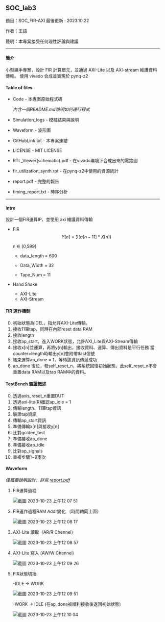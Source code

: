 ## SOC_lab3
題目：SOC_FIR-AXI
最後更新 : 2023.10.22

作者：王語

聲明：本專案接受任何理性評論與建議

---
#### 簡介
小型練手專案，設計 FIR 計算單元，並通過 AXI-Lite 以及 AXI-stream 維護資料傳輸。
使用 vivado 合成並實現於 pynq-z2

#### Table of files 
- Code - 本專案原始程式碼
  
  *內含一個README.md說明如何運行程式*
- Simulation_logs - 模擬結果與說明
- Waveform - 波形圖
- GitHubLink.txt - 本專案連結
- LICENSE - MIT LICENSE
- RTL_Viewer(schematic).pdf - 在vivado環境下合成出來的電路圖
- fir_utilization_synth.rpt - 在pynq-z2中使用的資源統計
- report.pdf - 完整的報告
- timing_report.txt - 時序分析

---
#### Intro
設計一個FIR運算IP，並使用 axi 維護資料傳輸
- FIR
  $$Y[n] = \sum{(a[n-11]*X[n])}$$

  n ∈ [0,599]

  - data_length = 600

  - Data_Width = 32

  - Tape_Num = 11

- Hand Shake
    - AXI-Lite
    - AXI-Stream

#### FIR 運作機制
  0. 初始狀態為IDEL，指允許AXI-Lite傳輸。
  1. 接收11筆tap，同時在內部reset data RAM
  2. 接收length
  3. 接收ap_start，進入WORK狀態，允許AXI_Lite與AXI-Stream傳輸
  4. 接收x[n]並運算，再將y[n]輸出，接收資料、運算、傳出資料是平行任務
     當counter=length時輸出y[n]會附帶tlast信號
  5. 結束運算ap_done = 1，等待該資訊傳遞成功
  6. ap_done 復位，發self_reset_n，將系統回復初始狀態，此self_reset_n不會重置data RAM以及tap RAM中的資料。
 
#### TestBench 驗證概述
  0. 透過axis_reset_n重置DUT
  1. 透過axi-lite(R)確認ap_idle = 1
  2. 傳輸length、11筆tap資訊
  3. 驗證tap資訊
  4. 傳輸ap_start資訊
  5. 準備傳輸x[n]與接收y[n]
  6. 比對golden_test
  7. 準備接收ap_done
  8. 準備接收ap_idle
  9. 比對ap_signals
  10. 重複步驟1~9兩次

#### Waveform
*僅概要說明設計，詳見 [report.pdf](https://github.com/kevin861222/SOC_lab3/blob/main/report.pdf)*

  1. FIR運算過程
     
     ![截圖 2023-10-23 上午12 07 51](https://github.com/kevin861222/SOC_lab3/assets/79128379/dcb063fd-6e4a-41d1-aaef-68715cab3281)


  2. FIR運作過程RAM Addr變化 （時間軸同上圖）
     
     ![截圖 2023-10-23 上午12 08 17](https://github.com/kevin861222/SOC_lab3/assets/79128379/5083021e-24f3-4f04-b12b-e335e708e424)


  3. AXI-Lite 讀取（AR/R Chennel）
     
     ![截圖 2023-10-23 上午12 08 57](https://github.com/kevin861222/SOC_lab3/assets/79128379/d13cbb07-bf0a-4069-abb7-665edd24421a)

  

  4. AXI-Lite 寫入 (AW/W Chennel)
     
     ![截圖 2023-10-23 上午12 09 26](https://github.com/kevin861222/SOC_lab3/assets/79128379/ac5f9321-90d6-4b38-b3be-1142a50a90b4)

     
  5. FIR狀態切換
      
     -IDLE -> WORK

     ![截圖 2023-10-23 上午12 09 51](https://github.com/kevin861222/SOC_lab3/assets/79128379/e2f80a96-40b8-4667-bc0a-07216435833d)

     -WORK -> IDLE (在ap_done被順利接收後返回初始狀態)

      ![截圖 2023-10-23 上午12 10 04](https://github.com/kevin861222/SOC_lab3/assets/79128379/a80e6b25-e697-45ef-9402-9fb27fd6d54a)



